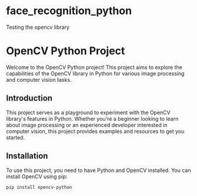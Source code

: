# face_recognition_python
Testing the opencv library
# OpenCV Python Project


Welcome to the OpenCV Python project! This project aims to explore the capabilities of the OpenCV library in Python for various image processing and computer vision tasks.

## Introduction

This project serves as a playground to experiment with the OpenCV library's features in Python. Whether you're a beginner looking to learn about image processing or an experienced developer interested in computer vision, this project provides examples and resources to get you started.


## Installation

To use this project, you need to have Python and OpenCV installed. You can install OpenCV using pip:

```bash
pip install opencv-python
